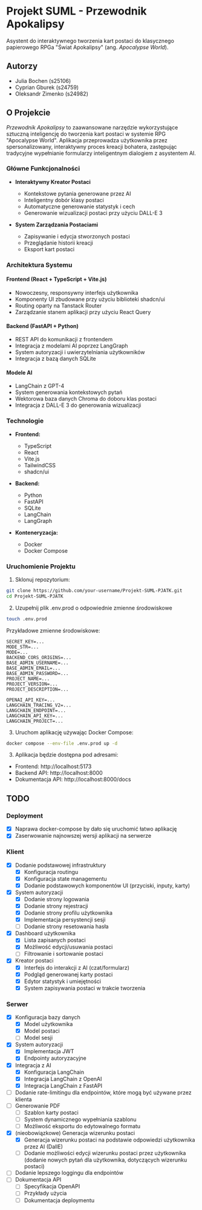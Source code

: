 # Projekt SUML - Przewodnik Apokalipsy

Asystent do interaktywnego tworzenia kart postaci do klasycznego papierowego RPGa "Świat Apokalipsy" (ang. *Apocalypse World*).

## Autorzy
- Julia Bochen (s25106)
- Cyprian Gburek (s24759)
- Oleksandr Zimenko (s24982)

## O Projekcie

*Przewodnik Apokalipsy* to zaawansowane narzędzie wykorzystujące sztuczną inteligencję do tworzenia kart postaci w systemie RPG "Apocalypse World". Aplikacja przeprowadza użytkownika przez spersonalizowany, interaktywny proces kreacji bohatera, zastępując tradycyjne wypełnianie formularzy inteligentnym dialogiem z asystentem AI.

### Główne Funkcjonalności

- **Interaktywny Kreator Postaci**
  - Kontekstowe pytania generowane przez AI
  - Inteligentny dobór klasy postaci
  - Automatyczne generowanie statystyk i cech
  - Generowanie wizualizacji postaci przy użyciu DALL-E 3

- **System Zarządzania Postaciami**
  - Zapisywanie i edycja stworzonych postaci
  - Przeglądanie historii kreacji
  - Eksport kart postaci

### Architektura Systemu

#### Frontend (React + TypeScript + Vite.js)
- Nowoczesny, responsywny interfejs użytkownika
- Komponenty UI zbudowane przy użyciu biblioteki shadcn/ui
- Routing oparty na Tanstack Router
- Zarządzanie stanem aplikacji przy użyciu React Query

#### Backend (FastAPI + Python)
- REST API do komunikacji z frontendem
- Integracja z modelami AI poprzez LangGraph
- System autoryzacji i uwierzytelniania użytkowników
- Integracja z bazą danych SQLite

#### Modele AI
- LangChain z GPT-4
- System generowania kontekstowych pytań
- Wektorowa baza danych Chroma do doboru klas postaci
- Integracja z DALL-E 3 do generowania wizualizacji

### Technologie

- **Frontend:**
  - TypeScript
  - React
  - Vite.js
  - TailwindCSS
  - shadcn/ui

- **Backend:**
  - Python
  - FastAPI
  - SQLite
  - LangChain
  - LangGraph

- **Konteneryzacja:**
  - Docker
  - Docker Compose

### Uruchomienie Projektu

1. Sklonuj repozytorium:
```bash
git clone https://github.com/your-username/Projekt-SUML-PJATK.git
cd Projekt-SUML-PJATK
```

2. Uzupełnij plik .env.prod o odpowiednie zmienne środowiskowe
```bash
touch .env.prod
```

Przykładowe zmienne środowiskowe:
```
SECRET_KEY=...
MODE_STR=...
MODE=...
BACKEND_CORS_ORIGINS=...
BASE_ADMIN_USERNAME=...
BASE_ADMIN_EMAIL=...
BASE_ADMIN_PASSWORD=...
PROJECT_NAME=...
PROJECT_VERSION=...
PROJECT_DESCRIPTION=...

OPENAI_API_KEY=...
LANGCHAIN_TRACING_V2=...
LANGCHAIN_ENDPOINT=...
LANGCHAIN_API_KEY=...
LANGCHAIN_PROJECT=...
```


3. Uruchom aplikację używając Docker Compose:
```bash
docker compose --env-file .env.prod up -d
```

3. Aplikacja będzie dostępna pod adresami:
- Frontend: http://localhost:5173
- Backend API: http://localhost:8000
- Dokumentacja API: http://localhost:8000/docs

## TODO

### Deployment
- [x] Naprawa docker-compose by dało się uruchomić łatwo aplikację
- [x] Zaserwowanie najnowszej wersji aplikacji na serwerze

### Klient
- [x] Dodanie podstawowej infrastruktury
    - [x] Konfiguracja routingu
    - [x] Konfiguracja state managementu
    - [x] Dodanie podstawowych komponentów UI (przyciski, inputy, karty)
- [x] System autoryzacji
    - [x] Dodanie strony logowania
    - [x] Dodanie strony rejestracji
    - [x] Dodanie strony profilu użytkownika
    - [x] Implementacja persystencji sesji
    - [ ] Dodanie strony resetowania hasła
- [x] Dashboard użytkownika
    - [x] Lista zapisanych postaci
    - [x] Możliwość edycji/usuwania postaci
    - [ ] Filtrowanie i sortowanie postaci
- [x] Kreator postaci
    - [x] Interfejs do interakcji z AI (czat/formularz)
    - [x] Podgląd generowanej karty postaci
    - [x] Edytor statystyk i umiejętności
    - [x] System zapisywania postaci w trakcie tworzenia

### Serwer
- [x] Konfiguracja bazy danych
    - [x] Model użytkownika
    - [x] Model postaci
    - [ ] Model sesji
- [x] System autoryzacji
    - [x] Implementacja JWT
    - [x] Endpointy autoryzacyjne
- [x] Integracja z AI
    - [x] Konfiguracja LangChain
    - [x] Integracja LangChain z OpenAI
    - [x] Integracja LangChain z FastAPI
- [ ] Dodanie rate-limitingu dla endpointów, które mogą być używane przez klienta
- [ ] Generowanie PDF
    - [ ] Szablon karty postaci
    - [ ] System dynamicznego wypełniania szablonu
    - [ ] Możliwość eksportu do edytowalnego formatu
- [x] (nieobowiązkowe) Generacja wizerunku postaci
    - [x] Generacja wizerunku postaci na podstawie odpowiedzi użytkownika przez AI (DallE)
    - [ ] Dodanie możliwości edycji wizerunku postaci przez użytkownika (dodanie nowych pytań dla użytkownika, dotyczących wizerunku postaci)
- [ ] Dodanie lepszego loggingu dla endpointów
- [ ] Dokumentacja API
    - [ ] Specyfikacja OpenAPI
    - [ ] Przykłady użycia
    - [ ] Dokumentacja deploymentu
